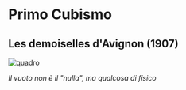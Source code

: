 # Primo Cubismo 

## Les demoiselles d'Avignon (1907)

![quadro](https://blog.singulart.com/wp-content/uploads/2018/08/les-demoiselles-davignon-1.jpg)

*Il vuoto non è il "nulla", ma qualcosa di fisico*

